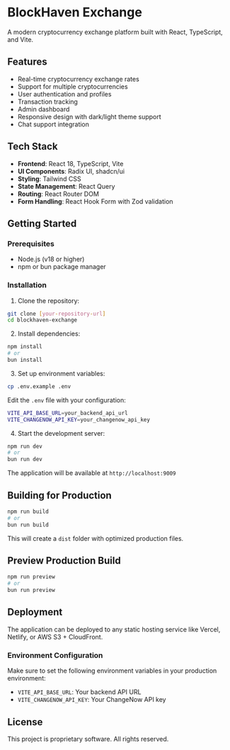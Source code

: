 # BlockHaven Exchange

A modern cryptocurrency exchange platform built with React, TypeScript, and Vite.

## Features

- Real-time cryptocurrency exchange rates
- Support for multiple cryptocurrencies
- User authentication and profiles
- Transaction tracking
- Admin dashboard
- Responsive design with dark/light theme support
- Chat support integration

## Tech Stack

- **Frontend**: React 18, TypeScript, Vite
- **UI Components**: Radix UI, shadcn/ui
- **Styling**: Tailwind CSS
- **State Management**: React Query
- **Routing**: React Router DOM
- **Form Handling**: React Hook Form with Zod validation

## Getting Started

### Prerequisites

- Node.js (v18 or higher)
- npm or bun package manager

### Installation

1. Clone the repository:
```bash
git clone [your-repository-url]
cd blockhaven-exchange
```

2. Install dependencies:
```bash
npm install
# or
bun install
```

3. Set up environment variables:
```bash
cp .env.example .env
```

Edit the `.env` file with your configuration:
```bash
VITE_API_BASE_URL=your_backend_api_url
VITE_CHANGENOW_API_KEY=your_changenow_api_key
```

4. Start the development server:
```bash
npm run dev
# or
bun run dev
```

The application will be available at `http://localhost:9009`

## Building for Production

```bash
npm run build
# or
bun run build
```

This will create a `dist` folder with optimized production files.

## Preview Production Build

```bash
npm run preview
# or
bun run preview
```

## Deployment

The application can be deployed to any static hosting service like Vercel, Netlify, or AWS S3 + CloudFront.

### Environment Configuration

Make sure to set the following environment variables in your production environment:

- `VITE_API_BASE_URL`: Your backend API URL
- `VITE_CHANGENOW_API_KEY`: Your ChangeNow API key

## License

This project is proprietary software. All rights reserved.
